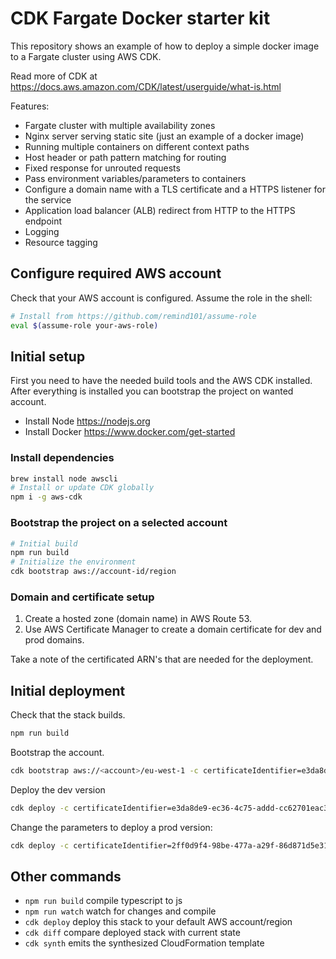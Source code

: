 # CDK Fargate Docker starter kit

This repository shows an example of how to deploy a simple docker image to a Fargate cluster using AWS CDK.

Read more of CDK at <https://docs.aws.amazon.com/CDK/latest/userguide/what-is.html>

Features:

* Fargate cluster with multiple availability zones
* Nginx server serving static site (just an example of a docker image)
* Running multiple containers on different context paths
* Host header or path pattern matching for routing
* Fixed response for unrouted requests
* Pass environment variables/parameters to containers
* Configure a domain name with a TLS certificate and a HTTPS listener for the service
* Application load balancer (ALB) redirect from HTTP to the HTTPS endpoint
* Logging
* Resource tagging

## Configure required AWS account

Check that your AWS account is configured. Assume the role in the shell:

```bash
# Install from https://github.com/remind101/assume-role
eval $(assume-role your-aws-role)
```

## Initial setup

First you need to have the needed build tools and the AWS CDK installed.
After everything is installed you can bootstrap the project on wanted account.

* Install Node <https://nodejs.org>
* Install Docker <https://www.docker.com/get-started>

### Install dependencies

```bash
brew install node awscli
# Install or update CDK globally
npm i -g aws-cdk
```

### Bootstrap the project on a selected account

```bash
# Initial build
npm run build
# Initialize the environment
cdk bootstrap aws://account-id/region
```

### Domain and certificate setup

1. Create a hosted zone (domain name) in AWS Route 53.
2. Use AWS Certificate Manager to create a domain certificate for dev and prod domains.

Take a note of the certificated ARN's that are needed for the deployment.

## Initial deployment

Check that the stack builds.

```bash
npm run build
```

Bootstrap the account.

```bash
cdk bootstrap aws://<account>/eu-west-1 -c certificateIdentifier=e3da8de9-ec36-4c75-addd-cc62701eac3a -c domainName=olmi.be -c subdomainName=site-dev -c environment=dev
```

Deploy the dev version

```bash
cdk deploy -c certificateIdentifier=e3da8de9-ec36-4c75-addd-cc62701eac3a -c domainName=olmi.be -c subdomainName=site-dev -c environment=dev
```

Change the parameters to deploy a prod version:

```bash
cdk deploy -c certificateIdentifier=2ff0d9f4-98be-477a-a29f-86d871d5e31f -c domainName=olmi.be -c subdomainName=site-prod -c environment=prod
```

## Other commands

* `npm run build`   compile typescript to js
* `npm run watch`   watch for changes and compile
* `cdk deploy`      deploy this stack to your default AWS account/region
* `cdk diff`        compare deployed stack with current state
* `cdk synth`       emits the synthesized CloudFormation template
